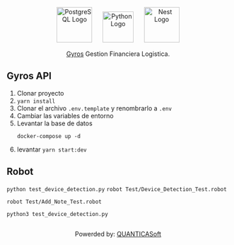 <p align="center">
  <a href="http://postgre.org/" target="blank"><img src="https://wiki.postgresql.org/images/a/a4/PostgreSQL_logo.3colors.svg" width="80" alt="PostgreSQL Logo" /></a>
  &nbsp;&nbsp;&nbsp;&nbsp;
  <a href="http://python.com/" target="blank"><img src="https://s3.dualstack.us-east-2.amazonaws.com/pythondotorg-assets/media/files/python-logo-only.svg" width="70" alt="Python Logo" /></a>
  &nbsp;&nbsp;&nbsp;&nbsp;
  <a href="http://nestjs.com/" target="blank"><img src="https://nestjs.com/img/logo-small.svg" width="80" alt="Nest Logo" /></a>
</p>

[circleci-image]: https://img.shields.io/circleci/build/github/nestjs/nest/master?token=abc123def456
[circleci-url]: https://circleci.com/gh/nestjs/nest

  <p align="center"> <a href="http://quanticasoft.org" target="_blank">Gyros</a> Gestion Financiera Logistica.</p>

## Gyros API

1. Clonar proyecto
2. ```yarn install```
3. Clonar el archivo ```.env.template``` y renombrarlo a ```.env```
4. Cambiar las variables de entorno
5. Levantar la base de datos
    ```
    docker-compose up -d
    ```
6. levantar ``` yarn start:dev ```    

## Robot
```python test_device_detection.py```
```robot Test/Device_Detection_Test.robot```

```robot Test/Add_Note_Test.robot```

```python3 test_device_detection.py```



## 

<p align="center"> Powerded by: <a href="http://quanticasoft.org" target="_blank">QUANTICASoft</a> </p>
